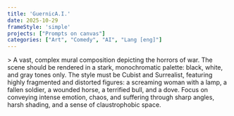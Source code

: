 ```yaml
---
title: 'GuernicA.I.'
date: 2025-10-29
frameStyle: 'simple'
projects: ["Prompts on canvas"]
categories: ["Art", "Comedy", "AI", "Lang [eng]"]
---
```

\> A vast, complex mural composition depicting the horrors of war. The scene should be rendered in a stark, monochromatic palette: black, white, and gray tones only. The style must be Cubist and Surrealist, featuring highly fragmented and distorted figures: a screaming woman with a lamp, a fallen soldier, a wounded horse, a terrified bull, and a dove. Focus on conveying intense emotion, chaos, and suffering through sharp angles, harsh shading, and a sense of claustrophobic space.